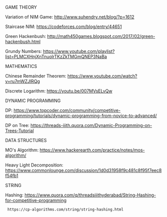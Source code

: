 GAME THEORY

Variation of NIM Game: http://www.suhendry.net/blog/?p=1612

Staircase NIM: https://codeforces.com/blog/entry/44651

Green Hackenbush: http://math450games.blogspot.com/2017/02/green-hackenbush.html

Grundy Numbers: https://www.youtube.com/playlist?list=PLMCXHnjXnTnuolrTKzZkTMGmQNEP3NaBa


MATHEMATICS

Chinese Remainder Theorem: https://www.youtube.com/watch?v=ru7mWZJlRQg

Discrete Logarithm: https://youtu.be/007MVsELvQw


DYNAMIC PROGRAMMING

DP: https://www.topcoder.com/community/competitive-programming/tutorials/dynamic-programming-from-novice-to-advanced/

DP on Tree: https://threads-iiith.quora.com/Dynamic-Programming-on-Trees-Tutorial


DATA STRUCTURES

MO's Algorithm: https://www.hackerearth.com/practice/notes/mos-algorithm/

Heavy Light Decomposition: https://www.commonlounge.com/discussion/1d0d31958f9c481c8f95f7eec8f54fb1

STRING

Hashing: https://www.quora.com/q/threadsiiithyderabad/String-Hashing-for-competitive-programming

	 https://cp-algorithms.com/string/string-hashing.html


